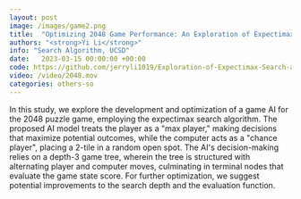 ```yaml
---
layout: post
image: /images/game2.png
title:  "Optimizing 2048 Game Performance: An Exploration of Expectimax Search and Heuristic Evaluations"
authors: "<strong>Yi Li</strong>"
info: "Search Algorithm, UCSD"
date:   2023-03-15 00:00:00 +00:00
code: https://github.com/jerryli1019/Exploration-of-Expectimax-Search-and-Heuristic-Evaluations
video: /video/2048.mov
categories: others-so
---
```

In this study, we explore the development and optimization of a game AI for the 2048 puzzle game, employing the expectimax search algorithm. The proposed AI model treats the player as a "max player," making decisions that maximize potential outcomes, while the computer acts as a "chance player", placing a 2-tile in a random open spot. The AI's decision-making relies on a depth-3 game tree, wherein the tree is structured with alternating player and computer moves, culminating in terminal nodes that evaluate the game state score. For further optimization, we suggest potential improvements to the search depth and the evaluation function. 